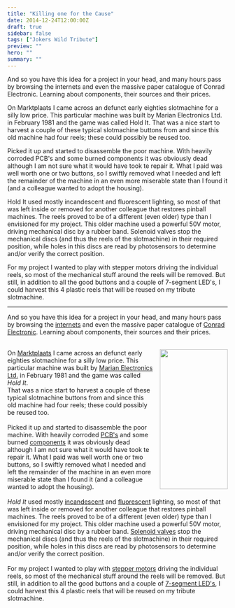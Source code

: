 ```yaml
---
title: "Killing one for the Cause"
date: 2014-12-24T12:00:00Z
draft: true
sidebar: false
tags: ["Jokers Wild Tribute"]
preview: ""
hero: ""
summary: ""
---
```




And so you have this idea for a project in your head, and many hours pass by browsing the internets and even the massive paper catalogue of Conrad Electronic. Learning about components, their sources and their prices.

On Marktplaats I came across an defunct early eighties slotmachine for a silly low price. This particular machine was built by Marian Electronics Ltd. in February 1981 and the game was called Hold It.
That was a nice start to harvest a couple of these typical slotmachine buttons from and since this old machine had four reels; these could possibly be reused too.

Picked it up and started to disassemble the poor machine. With heavily corroded PCB's and some burned components it was obviously dead although I am not sure what it would have took te repair it. What I paid was well worth one or two buttons, so I swiftly removed what I needed and left the remainder of the machine in an even more miserable state than I found it (and a colleague wanted to adopt the housing).

Hold It used mostly incandescent and fluorescent lighting, so most of that was left inside or removed for another colleague that restores pinball machines. The reels proved to be of a different (even older) type than I envisioned for my project. This older machine used a powerful 50V motor, driving mechanical disc by a rubber band. Solenoid valves stop the mechanical discs (and thus the reels of the slotmachine) in their required position, while holes in this discs are read by photosensors to determine and/or verify the correct position.

For my project I wanted to play with stepper motors driving the individual reels, so most of the mechanical stuff around the reels will be removed. But still, in addition to all the good buttons and a couple of 7-segment LED's, I could harvest this 4 plastic reels that will be reused on my tribute slotmachine.

---


And so you have this idea for a project in your head, and many hours pass by browsing the <a href="http://en.m.wikipedia.org/wiki/Internets" rel="nofollow" target="_blank">internets</a>&nbsp;and even the massive paper catalogue of <a href="https://www.conrad.nl/nl/componenten.html" rel="nofollow" target="_blank">Conrad Electronic</a>. Learning about components, their sources and their prices.<br />
<div>
<br /></div>
<div>
<a href="http://1.bp.blogspot.com/-2ygCL-alfnI/VKJkjygxkmI/AAAAAAAAAeU/ynXm0CwLCZU/s1600/HoldIt.jpg" imageanchor="1" style="clear: right; float: right; margin-bottom: 1em; margin-left: 1em;"><img border="0" height="320" src="https://1.bp.blogspot.com/-2ygCL-alfnI/VKJkjygxkmI/AAAAAAAAAeU/ynXm0CwLCZU/s1600/HoldIt.jpg" width="155" /></a>On <a href="http://www.marktplaats.nl/z/verzamelen/automaten-gokkasten-en-fruitautomaten.html?categoryId=1625" rel="nofollow" target="_blank">Marktplaats</a> I came across an defunct early eighties slotmachine for a silly low price. This particular machine was built by <a href="http://uk.trademarkdirect.co.uk/marian-1162334" rel="nofollow" target="_blank">Marian Electronics Ltd.</a> in February 1981 and the game was called <i>Hold It</i>.</div>
<div>
That was a nice start to harvest a couple of these typical slotmachine buttons from and since this old machine had four reels; these could possibly be reused too.</div>
<div>
<br /></div>
<div>
Picked it up and started to disassemble the poor machine. With heavily corroded <a href="http://en.wikipedia.org/wiki/Printed_circuit_board" rel="nofollow" target="_blank">PCB's</a> and some burned <a href="http://en.wikipedia.org/wiki/Resistor" rel="nofollow" target="_blank">components</a> it was obviously dead although I am not sure what it would have took te repair it. What I paid was well worth one or two buttons, so I swiftly removed what I needed and left the remainder of the machine in an even more miserable state than I found it (and a colleague wanted to adopt the housing).</div>
<div>
<br /></div>
<div>
<i>Hold It</i> used mostly <a href="http://en.wikipedia.org/wiki/Incandescent_light_bulb" rel="nofollow" target="_blank">incandescent</a> and <a href="http://en.wikipedia.org/wiki/Fluorescent_lamp" rel="nofollow" target="_blank">fluorescent</a> lighting, so most of that was left inside or removed for another colleague that restores pinball machines. The reels proved to be of a different (even older) type than I envisioned for my project. This older machine used a powerful 50V motor, driving mechanical disc by a rubber band. <a href="http://en.wikipedia.org/wiki/Solenoid_valve" rel="nofollow" target="_blank">Solenoid valves</a> stop the mechanical discs (and thus the reels of the slotmachine) in their required position, while holes in this discs are read by photosensors to determine and/or verify the correct position.</div>
<div>
<br /></div>
<div>
For my project I wanted to play with <a href="http://en.wikipedia.org/wiki/Stepper_motor" rel="nofollow" target="_blank">stepper motors</a> driving the individual reels, so most of the mechanical stuff around the reels will be removed. But still, in addition to all the good buttons and a couple of <a href="http://en.wikipedia.org/wiki/Seven-segment_display" rel="nofollow" target="_blank">7-segment LED's</a>, I could harvest this 4 plastic reels that will be reused on my tribute slotmachine.</div>


